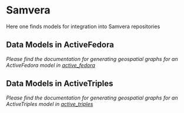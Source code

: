 # Samvera
Here one finds models for integration into Samvera repositories

## Data Models in ActiveFedora
_Please find the documentation for generating geospatial graphs for an ActiveFedora model in [active_fedora](https://github.com/jrgriffiniii/geo-predicates-test/tree/master/samvera/active_fedora)_

## Data Models in ActiveTriples
_Please find the documentation for generating geospatial graphs for an ActiveTriples model in [active_triples](https://github.com/jrgriffiniii/geo-predicates-test/tree/master/samvera/active_triples)_
